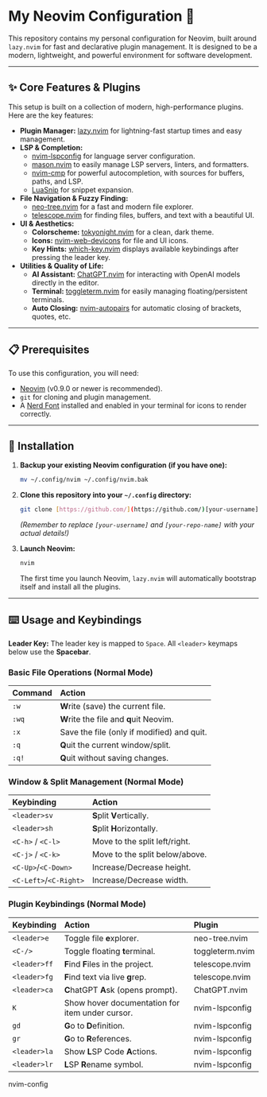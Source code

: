 # My Neovim Configuration 🌙

This repository contains my personal configuration for Neovim, built around `lazy.nvim` for fast and declarative plugin management. It is designed to be a modern, lightweight, and powerful environment for software development.

---

## ✨ Core Features & Plugins

This setup is built on a collection of modern, high-performance plugins. Here are the key features:

* **Plugin Manager:** [lazy.nvim](https://github.com/folke/lazy.nvim) for lightning-fast startup times and easy management.
* **LSP & Completion:**
    * [nvim-lspconfig](https://github.com/neovim/nvim-lspconfig) for language server configuration.
    * [mason.nvim](https://github.com/williamboman/mason.nvim) to easily manage LSP servers, linters, and formatters.
    * [nvim-cmp](https://github.com/hrsh7th/nvim-cmp) for powerful autocompletion, with sources for buffers, paths, and LSP.
    * [LuaSnip](https://github.com/L3MON4D3/LuaSnip) for snippet expansion.
* **File Navigation & Fuzzy Finding:**
    * [neo-tree.nvim](https://github.com/nvim-neo-tree/neo-tree.nvim) for a fast and modern file explorer.
    * [telescope.nvim](https://github.com/nvim-telescope/telescope.nvim) for finding files, buffers, and text with a beautiful UI.
* **UI & Aesthetics:**
    * **Colorscheme:** [tokyonight.nvim](https://github.com/folke/tokyonight.nvim) for a clean, dark theme.
    * **Icons:** [nvim-web-devicons](https://github.com/nvim-tree/nvim-web-devicons) for file and UI icons.
    * **Key Hints:** [which-key.nvim](https://github.com/folke/which-key.nvim) displays available keybindings after pressing the leader key.
* **Utilities & Quality of Life:**
    * **AI Assistant:** [ChatGPT.nvim](https://github.com/jackMort/ChatGPT.nvim) for interacting with OpenAI models directly in the editor.
    * **Terminal:** [toggleterm.nvim](https://github.com/akinsho/toggleterm.nvim) for easily managing floating/persistent terminals.
    * **Auto Closing:** [nvim-autopairs](https://github.com/windwp/nvim-autopairs) for automatic closing of brackets, quotes, etc.

---

## 📋 Prerequisites

To use this configuration, you will need:
* [Neovim](https://neovim.io/) (v0.9.0 or newer is recommended).
* `git` for cloning and plugin management.
* A [Nerd Font](https://www.nerdfonts.com/) installed and enabled in your terminal for icons to render correctly.

---

## 🚀 Installation

1.  **Backup your existing Neovim configuration (if you have one):**
    ```bash
    mv ~/.config/nvim ~/.config/nvim.bak
    ```

2.  **Clone this repository into your `~/.config` directory:**
    ```bash
    git clone [https://github.com/](https://github.com/)[your-username]/[your-repo-name].git ~/.config/nvim
    ```
    *(Remember to replace `[your-username]` and `[your-repo-name]` with your actual details!)*

3.  **Launch Neovim:**
    ```bash
    nvim
    ```
    The first time you launch Neovim, `lazy.nvim` will automatically bootstrap itself and install all the plugins.

---

## ⌨️ Usage and Keybindings

**Leader Key:** The leader key is mapped to `Space`. All `<leader>` keymaps below use the **Spacebar**.

### Basic File Operations (Normal Mode)

| Command | Action                                           |
| :------ | :----------------------------------------------- |
| `:w`    | **W**rite (save) the current file.               |
| `:wq`   | **W**rite the file and **q**uit Neovim.          |
| `:x`    | Save the file (only if modified) and quit.       |
| `:q`    | **Q**uit the current window/split.               |
| `:q!`   | **Q**uit without saving changes.                 |

### Window & Split Management (Normal Mode)

| Keybinding          | Action                        |
| :------------------ | :---------------------------- |
| `<leader>sv`        | **S**plit **V**ertically.     |
| `<leader>sh`        | **S**plit **H**orizontally.   |
| `<C-h>` / `<C-l>`   | Move to the split left/right. |
| `<C-j>` / `<C-k>`   | Move to the split below/above.|
| `<C-Up>`/`<C-Down>` | Increase/Decrease height.     |
| `<C-Left>`/`<C-Right>`| Increase/Decrease width.      |

### Plugin Keybindings (Normal Mode)

| Keybinding     | Action                                         | Plugin          |
| :------------- | :--------------------------------------------- | :-------------- |
| `<leader>e`    | Toggle file **e**xplorer.                      | neo-tree.nvim   |
| `<C-/>`        | Toggle floating **t**erminal.                  | toggleterm.nvim |
| `<leader>ff`   | **F**ind **F**iles in the project.             | telescope.nvim  |
| `<leader>fg`   | **F**ind text via live **g**rep.               | telescope.nvim  |
| `<leader>ca`   | **C**hatGPT **A**sk (opens prompt).            | ChatGPT.nvim    |
| `K`            | Show hover documentation for item under cursor.| nvim-lspconfig  |
| `gd`           | **G**o to **D**efinition.                      | nvim-lspconfig  |
| `gr`           | **G**o to **R**eferences.                      | nvim-lspconfig  |
| `<leader>la`   | Show **L**SP Code **A**ctions.                 | nvim-lspconfig  |
| `<leader>lr`   | **L**SP **R**ename symbol.                     | nvim-lspconfig  |
 nvim-config
